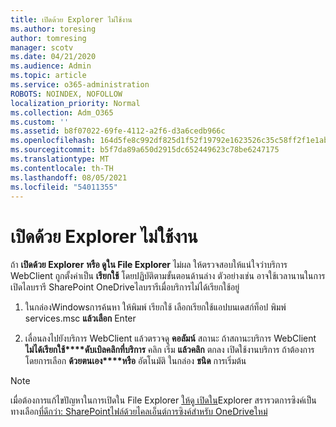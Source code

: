 ```yaml
---
title: เปิดด้วย Explorer ไม่ใช้งาน
ms.author: toresing
author: tomresing
manager: scotv
ms.date: 04/21/2020
ms.audience: Admin
ms.topic: article
ms.service: o365-administration
ROBOTS: NOINDEX, NOFOLLOW
localization_priority: Normal
ms.collection: Adm_O365
ms.custom: ''
ms.assetid: b8f07022-69fe-4112-a2f6-d3a6cedb966c
ms.openlocfilehash: 164d5fe8c992df825d1f52f19792e1623526c35c58ff2f1e1ab601fdcf5f0f53
ms.sourcegitcommit: b5f7da89a650d2915dc652449623c78be6247175
ms.translationtype: MT
ms.contentlocale: th-TH
ms.lasthandoff: 08/05/2021
ms.locfileid: "54011355"
---
```

# <a name="open-with-explorer-isnt-working"></a>เปิดด้วย Explorer ไม่ใช้งาน

ถ้า **เปิดด้วย Explorer** **หรือ ดูใน File Explorer** ไม่ผล ให้ตรวจสอบให้แน่ใจว่าบริการ WebClient ถูกตั้งค่าเป็น **เรียกใช้** โดยปฏิบัติตามขั้นตอนด้านล่าง ตัวอย่างเช่น อาจใช้เวลานานในการเปิดไลบรารี SharePoint OneDriveไลบรารีเมื่อบริการไม่ได้เรียกใช้อยู่ 
  
1. ในกล่องWindowsการค้นหา ให้พิมพ์ เรียกใช้ เลือกเรียกใช้แอปบนเดสก์ท็อป พิมพ์ services.msc **แล้วเลือก** Enter
    
2. เลื่อนลงไปยังบริการ WebClient แล้วตรวจดู **คอลัมน์** สถานะ ถ้าสถานะบริการ WebClient **ไม่ได้เรียกใช้****ดับเบิลคลิกที่บริการ** คลิก เริ่ม **แล้วคลิก** ตกลง เปิดใช้งานบริการ ถ้าต้องการ โดยการเลือก **ด้วยตนเอง****หรือ** อัตโนมัติ ในกล่อง **ชนิด** การเริ่มต้น 
    
> [!NOTE]
> เมื่อต้องการแก้ไขปัญหาในการเปิดใน File Explorer [ให้ดู เปิดใน](https://go.microsoft.com/fwlink/?linkid=871665)Explorer สรารวตการซิงค์เป็นทางเลือก[ที่ดีกว่า: SharePointไฟล์ด้วยไคลเอ็นต์การซิงค์สําหรับ OneDriveใหม่](https://go.microsoft.com/fwlink/?linkid=871666) 
  


